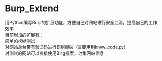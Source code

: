 # Burp_Extend
用Python编写Burp的扩展功能，方便自己对网站进行安全监测，提高自己的工作效率  
目前增加的扩展有：  
    简单的模糊测试  
    对网站后台带有验证码进行识别爆破（需要用到know_code.py）  
    对测试的网站可以直接使用Bing搜索，收集网站信息
